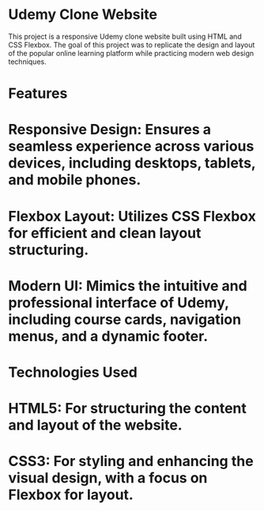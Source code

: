 # Udemy Clone Website 

This project is a responsive Udemy clone website built using HTML and CSS Flexbox. The goal of this project was to replicate the design and layout of the popular online learning platform while practicing modern web design techniques.

# Features

# Responsive Design: Ensures a seamless experience across various devices, including desktops, tablets, and mobile phones.
# Flexbox Layout: Utilizes CSS Flexbox for efficient and clean layout structuring.
# Modern UI: Mimics the intuitive and professional interface of Udemy, including course cards, navigation menus, and a dynamic footer.  

# Technologies Used

# HTML5: For structuring the content and layout of the website.
# CSS3: For styling and enhancing the visual design, with a focus on Flexbox for layout.
